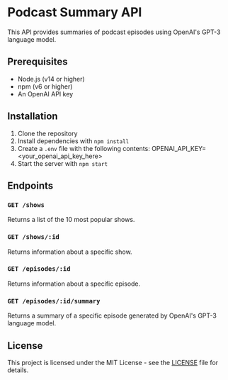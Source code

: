 # Podcast Summary API

This API provides summaries of podcast episodes using OpenAI's GPT-3 language model.

## Prerequisites

- Node.js (v14 or higher)
- npm (v6 or higher)
- An OpenAI API key

## Installation

1. Clone the repository
2. Install dependencies with `npm install`
3. Create a `.env` file with the following contents:
OPENAI_API_KEY=<your_openai_api_key_here>
4. Start the server with `npm start`

## Endpoints

### `GET /shows`

Returns a list of the 10 most popular shows.

### `GET /shows/:id`

Returns information about a specific show.

### `GET /episodes/:id`

Returns information about a specific episode.

### `GET /episodes/:id/summary`

Returns a summary of a specific episode generated by OpenAI's GPT-3 language model.

## License

This project is licensed under the MIT License - see the [LICENSE](LICENSE) file for details.
